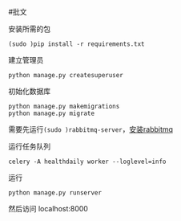 #批文

安装所需的包
```
(sudo )pip install -r requirements.txt
```

建立管理员
```
python manage.py createsuperuser
```

初始化数据库
```
python manage.py makemigrations
python manage.py migrate
```

需要先运行```(sudo )rabbitmq-server```，<a href='http://www.rabbitmq.com/'>安装rabbitmq</a>

运行任务队列
```
celery -A healthdaily worker --loglevel=info
```

运行
```
python manage.py runserver
```

然后访问 localhost:8000
